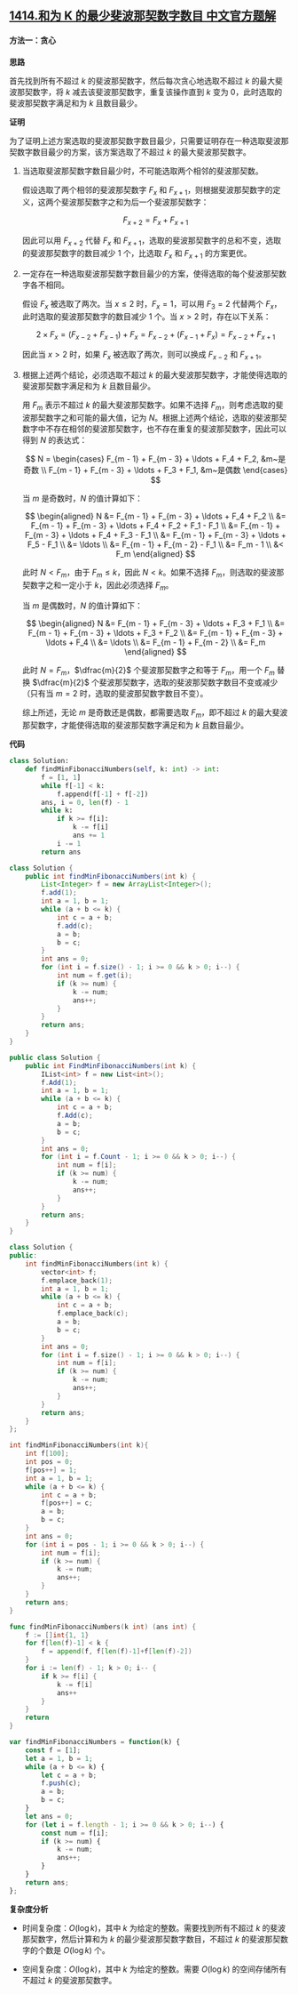 ## [1414.和为 K 的最少斐波那契数字数目 中文官方题解](https://leetcode.cn/problems/find-the-minimum-number-of-fibonacci-numbers-whose-sum-is-k/solutions/100000/he-wei-k-de-zui-shao-fei-bo-na-qi-shu-zi-shu-mu-by)
#### 方法一：贪心

**思路**

首先找到所有不超过 $k$ 的斐波那契数字，然后每次贪心地选取不超过 $k$ 的最大斐波那契数字，将 $k$ 减去该斐波那契数字，重复该操作直到 $k$ 变为 $0$，此时选取的斐波那契数字满足和为 $k$ 且数目最少。

**证明**

为了证明上述方案选取的斐波那契数字数目最少，只需要证明存在一种选取斐波那契数字数目最少的方案，该方案选取了不超过 $k$ 的最大斐波那契数字。

1. 当选取斐波那契数字数目最少时，不可能选取两个相邻的斐波那契数。

   假设选取了两个相邻的斐波那契数字 $F_x$ 和 $F_{x + 1}$，则根据斐波那契数字的定义，这两个斐波那契数字之和为后一个斐波那契数字：

   $$F_{x + 2} = F_x + F_{x + 1}$$

   因此可以用 $F_{x + 2}$ 代替 $F_x$ 和 $F_{x + 1}$，选取的斐波那契数字的总和不变，选取的斐波那契数字的数目减少 $1$ 个，比选取 $F_x$ 和 $F_{x + 1}$ 的方案更优。

2. 一定存在一种选取斐波那契数字数目最少的方案，使得选取的每个斐波那契数字各不相同。

   假设 $F_x$ 被选取了两次。当 $x \le 2$ 时，$F_x = 1$，可以用 $F_3 = 2$ 代替两个 $F_x$，此时选取的斐波那契数字的数目减少 $1$ 个。当 $x > 2$ 时，存在以下关系：

   $$2 \times F_x = (F_{x - 2} + F_{x - 1}) + F_x = F_{x - 2} + (F_{x - 1} + F_x) = F_{x - 2} + F_{x + 1}$$

   因此当 $x > 2$ 时，如果 $F_x$ 被选取了两次，则可以换成 $F_{x - 2}$ 和 $F_{x + 1}$。

3. 根据上述两个结论，必须选取不超过 $k$ 的最大斐波那契数字，才能使得选取的斐波那契数字满足和为 $k$ 且数目最少。

   用 $F_m$ 表示不超过 $k$ 的最大斐波那契数字。如果不选择 $F_m$，则考虑选取的斐波那契数字之和可能的最大值，记为 $N$。根据上述两个结论，选取的斐波那契数字中不存在相邻的斐波那契数字，也不存在重复的斐波那契数字，因此可以得到 $N$ 的表达式：

   $$
   N = \begin{cases}
   F_{m - 1} + F_{m - 3} + \ldots + F_4 + F_2, &m~是奇数 \\
   F_{m - 1} + F_{m - 3} + \ldots + F_3 + F_1, &m~是偶数
   \end{cases}
   $$

   当 $m$ 是奇数时，$N$ 的值计算如下：

   $$
   \begin{aligned}
   N &= F_{m - 1} + F_{m - 3} + \ldots + F_4 + F_2 \\
   &= F_{m - 1} + F_{m - 3} + \ldots + F_4 + F_2 + F_1 - F_1 \\
   &= F_{m - 1} + F_{m - 3} + \ldots + F_4 + F_3 - F_1 \\
   &= F_{m - 1} + F_{m - 3} + \ldots + F_5 - F_1 \\
   &= \ldots \\
   &= F_{m - 1} + F_{m - 2} - F_1 \\
   &= F_m - 1 \\
   &< F_m
   \end{aligned}
   $$

   此时 $N < F_m$，由于 $F_m \le k$，因此 $N < k$。如果不选择 $F_m$，则选取的斐波那契数字之和一定小于 $k$，因此必须选择 $F_m$。

   当 $m$ 是偶数时，$N$ 的值计算如下：

   $$
   \begin{aligned}
   N &= F_{m - 1} + F_{m - 3} + \ldots + F_3 + F_1 \\
   &= F_{m - 1} + F_{m - 3} + \ldots + F_3 + F_2 \\
   &= F_{m - 1} + F_{m - 3} + \ldots + F_4 \\
   &= \ldots \\
   &= F_{m - 1} + F_{m - 2} \\
   &= F_m
   \end{aligned}
   $$

   此时 $N = F_m$，$\dfrac{m}{2}$ 个斐波那契数字之和等于 $F_m$，用一个 $F_m$ 替换 $\dfrac{m}{2}$ 个斐波那契数字，选取的斐波那契数字数目不变或减少（只有当 $m = 2$ 时，选取的斐波那契数字数目不变）。

   综上所述，无论 $m$ 是奇数还是偶数，都需要选取 $F_m$，即不超过 $k$ 的最大斐波那契数字，才能使得选取的斐波那契数字满足和为 $k$ 且数目最少。

**代码**

```Python [sol1-Python3]
class Solution:
    def findMinFibonacciNumbers(self, k: int) -> int:
        f = [1, 1]
        while f[-1] < k:
            f.append(f[-1] + f[-2])
        ans, i = 0, len(f) - 1
        while k:
            if k >= f[i]:
                k -= f[i]
                ans += 1
            i -= 1
        return ans
```

```Java [sol1-Java]
class Solution {
    public int findMinFibonacciNumbers(int k) {
        List<Integer> f = new ArrayList<Integer>();
        f.add(1);
        int a = 1, b = 1;
        while (a + b <= k) {
            int c = a + b;
            f.add(c);
            a = b;
            b = c;
        }
        int ans = 0;
        for (int i = f.size() - 1; i >= 0 && k > 0; i--) {
            int num = f.get(i);
            if (k >= num) {
                k -= num;
                ans++;
            }
        }
        return ans;
    }
}
```

```C# [sol1-C#]
public class Solution {
    public int FindMinFibonacciNumbers(int k) {
        IList<int> f = new List<int>();
        f.Add(1);
        int a = 1, b = 1;
        while (a + b <= k) {
            int c = a + b;
            f.Add(c);
            a = b;
            b = c;
        }
        int ans = 0;
        for (int i = f.Count - 1; i >= 0 && k > 0; i--) {
            int num = f[i];
            if (k >= num) {
                k -= num;
                ans++;
            }
        }
        return ans;
    }
}
```

```C++ [sol1-C++]
class Solution {
public:
    int findMinFibonacciNumbers(int k) {
        vector<int> f;
        f.emplace_back(1);
        int a = 1, b = 1;
        while (a + b <= k) {
            int c = a + b;
            f.emplace_back(c);
            a = b;
            b = c;
        }
        int ans = 0;
        for (int i = f.size() - 1; i >= 0 && k > 0; i--) {
            int num = f[i];
            if (k >= num) {
                k -= num;
                ans++;
            }
        }
        return ans;
    }
};
```

```C [sol1-C]
int findMinFibonacciNumbers(int k){
    int f[100];
    int pos = 0;
    f[pos++] = 1;
    int a = 1, b = 1;
    while (a + b <= k) {
        int c = a + b;
        f[pos++] = c;
        a = b;
        b = c;
    }
    int ans = 0;
    for (int i = pos - 1; i >= 0 && k > 0; i--) {
        int num = f[i];
        if (k >= num) {
            k -= num;
            ans++;
        }
    }
    return ans;
}
```

```go [sol1-Golang]
func findMinFibonacciNumbers(k int) (ans int) {
    f := []int{1, 1}
    for f[len(f)-1] < k {
        f = append(f, f[len(f)-1]+f[len(f)-2])
    }
    for i := len(f) - 1; k > 0; i-- {
        if k >= f[i] {
            k -= f[i]
            ans++
        }
    }
    return
}
```

```JavaScript [sol1-JavaScript]
var findMinFibonacciNumbers = function(k) {
    const f = [1];
    let a = 1, b = 1;
    while (a + b <= k) {
        let c = a + b;
        f.push(c);
        a = b;
        b = c;
    }
    let ans = 0;
    for (let i = f.length - 1; i >= 0 && k > 0; i--) {
        const num = f[i];
        if (k >= num) {
            k -= num;
            ans++;
        }
    }
    return ans;
};
```

**复杂度分析**

- 时间复杂度：$O(\log k)$，其中 $k$ 为给定的整数。需要找到所有不超过 $k$ 的斐波那契数字，然后计算和为 $k$ 的最少斐波那契数字数目，不超过 $k$ 的斐波那契数字的个数是 $O(\log k)$ 个。

- 空间复杂度：$O(\log k)$，其中 $k$ 为给定的整数。需要 $O(\log k)$ 的空间存储所有不超过 $k$ 的斐波那契数字。